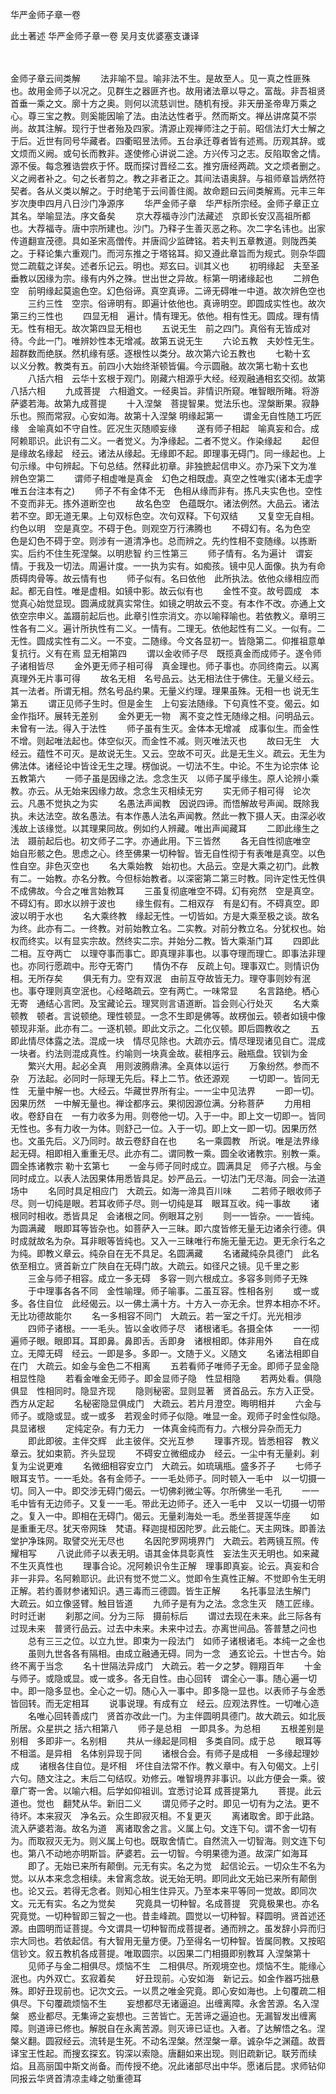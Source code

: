 华严金师子章一卷


此土著述
华严金师子章一卷
吴月支优婆塞支谦译


　　

金师子章云间类解
　　法非喻不显。喻非法不生。是故至人。见一真之性匪殊也。故用金师子以况之。见群生之器匪齐也。故用诸法章以导之。富哉。非吾祖贤首垂一乘之文。廓十方之奥。则何以流慈训世。随机有授。非天册圣帝卑万乘之心。尊三宝之教。则奚能因喻了法。由法达性者乎。然而斯文。禅丛讲席莫不崇尚。故其注解。现行于世者殆及四家。清源止观禅师注之于前。昭信法灯大士解之于后。近世有同号华藏者。四衢昭昱法师。五台承迁尊者皆有述焉。历观其辞。或文烦而义阙。或句长而教非。遂使修心讲说二途。方兴传习之志。反陷取舍之情。源不佞。每念雅诰尝疚于怀。既而探讨晋经二玄。推穷唐经两疏。文之烦者删之。义之阙者补之。句之长者剪之。教之非者正之。其间法语奥辞。与祖师章旨炳然符契者。各从义类以解之。于时绝笔于云间善住阁。故命题曰云间类解焉。元丰三年岁次庚申四月八日沙门净源序
　　华严金师子章　华严标所宗经。金师子章正立其名。举喻显法。序文备矣
　　京大荐福寺沙门法藏述　京即长安汉高祖所都也。大荐福寺。唐中宗所建也。沙门。乃释子生善灭恶之称。次二字名讳也。出家传道翻宣茂德。具如圣宋高僧传。并唐阎少监碑铭。若夫判五章教道。则陇西美之。于释论集六重观门。而河东推之于塔铭耳。抑又遵此章旨而为规式。则杂华圆觉二疏载之详矣。述者乐记云。明也。郑玄曰。训其义也
　　初明缘起　夫至圣垂教以因缘为宗。缘有内外之殊。世出世之异故。标第一明诸缘起也
　　二辨色空　前明缘起莫逾色空。幻色俗谛。真空真谛。二谛无碍唯一中道。故次辨色空也
　　三约三性　空宗。俗谛明有。即遍计依他也。真谛明空。即圆成实性也。故次第三约三性也
　　四显无相　遍计。情有理无。依他。相有性无。圆成。理有情无。性有相无。故次第四显无相也
　　五说无生　前之四门。真俗有无皆成对待。今此一门。唯辨妙性本无增减。故第五说无生
　　六论五教　夫妙性无生。超群数而绝朕。然机缘有感。逐根性以类分。故次第六论五教也
　　七勒十玄　以义分教。教类有五。前四小大始终渐顿皆偏。今示圆融。故次第七勒十玄也
　　八括六相　云华十玄根于观门。刚藏六相源乎大经。经观融通相玄交彻。故第八括六相
　　九成菩提　六相遒文。一经奥旨。非情识所窥。唯智眼所睹。将游萨婆若海。故第九成菩提
　　十入涅槃　菩提智果。觉法乐也。涅槃断果。寂静乐也。照而常寂。心安如海。故第十入涅槃
明缘起第一
　　谓金无自性随工巧匠缘　金喻真如不守自性。匠况生灭随顺妄缘
　　遂有师子相起　喻真妄和合。成阿赖耶识。此识有二义。一者觉义。为净缘起。二者不觉义。作染缘起
　　起但是缘故名缘起　经云。诸法从缘起。无缘即不起。即理事无碍门。同一缘起也。上句示缘。中句辨起。下句总结。然释此初章。非独摭起信申义。亦乃采下文为准
辨色空第二
　　谓师子相虚唯是真金　幻色之相既虚。真空之性唯实(诸本无虚字唯五台注本有之)
　　师子不有金体不无　色相从缘而非有。拣凡夫实色也。空性不变而非无。拣外道断空也
　　故名色空　色蕴既尔。诸法例然。大品云。诸法若不空。即无道无果。上句双标色空。次句双释。下句双结
　　又复空无自相。约色以明　空是真空。不碍于色。则观空万行沸腾也
　　不碍幻有。名为色空　色是幻色不碍于空。则涉有一道清净也。总而辨之。先约性相不变随缘。以拣断实。后约不住生死涅槃。以明悲智
约三性第三
　　师子情有。名为遍计　谓妄情。于我及一切法。周遍计度。一一执为实有。如痴孩。镜中见人面像。执为有命质碍肉骨等。故云情有也
　　师子似有。名曰依他　此所执法。依他众缘相应而起。都无自性。唯是虚相。如镜中影。故云似有也
　　金性不变。故号圆成　本觉真心始觉显现。圆满成就真实常住。如镜之明故云不变。有本作不改。亦通上文依空宗申义。盖蹑前起后也。此章引性宗消文。亦以喻释喻也。若依教义。章明三性各有二义。遍计所执性有二义。一情有。二理无。依他起性有二义。一似有。二无性。圆成实性有二义。一不变。二随缘。今文各显初一。皆隐第二。仰推祖意单复抗行。义有在焉
显无相第四
　　谓以金收师子尽　既揽真金而成师子。遂令师子诸相皆尽
　　金外更无师子相可得　真金理也。师子事也。亦同终南云。以离真理外无片事可得
　　故名无相　名号品云。达无相法住于佛住。无量义经云。其一法者。所谓无相。然名号品约果。无量义约理。理果虽殊。无相一也
说无生第五
　　谓正见师子生时。但是金生　上句妄法随缘。下句真性不变。偈云。如金作指环。展转无差别
　　金外更无一物　离不变之性无随缘之相。问明品云。未曾有一法。得入于法性
　　师子虽有生灭。金体本无增减　成事似生。而金性不增。则起唯法起也。体空似灭。而金性不减。则灭唯法灭也
　　故曰无生　大经云。蕴性不可灭。是故说无生。又云。空故不可灭。此是无生义。疏云。无生为佛法体。诸经论中皆诠无生之理。楞伽说。一切法不生。中论。不生为论宗体
论五教第六
　　一师子虽是因缘之法。念念生灭　以师子属乎缘生。原人论辨小乘教。亦云。从无始来因缘力故。念念生灭相续无穷
　　实无师子相可得　论次云。凡愚不觉执之为实
　　名愚法声闻教　因说四谛。而悟解故号声闻。既除我执。未达法空。故名愚法。有本作愚人法名声闻教。然此一教下摄人天。由深必收浅故上该缘觉。以其理果同故。例如约人辨藏。唯出声闻藏耳
　　二即此缘生之法　蹑前起后也。初文师子二字。亦通此用。下三皆然
　　各无自性彻底唯空　始自形骸之色。思虑之心。终至佛果一切种智。皆无自性彻于有表唯是真空。以色性自空。非色灭空也
　　名大乘始教　始初也。大品云。空是大乘之初门。此教有二。一始教。亦名分教。今但标始教者。以深密第二第三时教。同许定性无性俱不成佛故。今合之唯言始教耳
　　三虽复彻底唯空不碍。幻有宛然　空是真空。不碍幻有。即水以辨于波也
　　缘生假有。二相双存　有是幻有。不碍真空。即波以明于水也
　　名大乘终教　缘起无性。一切皆如。方是大乘至极之谈。故名为终。此亦有二。一终教。对前始教立名。二实教。对前分教立名。分犹权也。始权而终实。以有显实宗故。然终实二宗。并始分二教。皆大乘渐门耳
　　四即此二相。互夺两亡　以理夺事而事亡。即真理非事也。以事夺理而理亡。即事法非理也。亦同行愿疏中。形夺无寄门
　　情伪不存　反疏上句。理事双亡。则情识伪相。无所存矣
　　俱无有力。空有双泯　由前互夺故皆无力。理夺事则妙有泯也。事夺理则真空泯也。心经略疏云。空有两亡。一味常显
　　名言路绝。栖心无寄　通结心言罔。及宝藏论云。理冥则言语道断。旨会则心行处灭
　　名大乘顿教　顿者。言说顿绝。理性顿显。一念不生即是佛等。故楞伽云。顿者如镜中像顿现非渐。此亦有二。一逐机顿。即此文示之。二化仪顿。即后圆教收之
　　五即此情尽体露之法。混成一块　情尽见除也。大疏亦云。情尽理现诸见自亡。混成一块者。约法则混成真性。约喻则一块真金故。裴相序云。融瓶盘。钗钏为金
　　繁兴大用。起必全真　用则波腾鼎沸。全真体以运行
　　万象纷然。参而不杂　万法起。必同时一际理无先后。释上二节。依还源观
　　一切即一。皆同无性　无量中解一也。大经云。华藏世界所有尘。一一尘中见法界
　　一即一切。因果历然　一中解无量也。禅诠都序云。果彻因源位满。分称菩萨
　　力用相收。卷舒自在　一有力收多为用。则卷他一切。入于一中。即上文一切即一。皆同无性也。多有力收一为体。则舒己一位。入于一切。即上文一即一切。因果历然也。文虽先后。义乃同时。故云卷舒自在也
　　名一乘圆教　所说。唯是法界缘起无碍。相即相入重重无尽。此亦有二。谓同教一乘。圆全收诸教宗。别教一乘。圆全拣诸教宗
勒十玄第七
　　一金与师子同时成立。圆满具足　师子六根。与金同时成立。以表人法因果体用悉皆具足。妙严品云。一切法门无尽海。同会一法道场中
　　名同时具足相应门　大疏云。如海一渧具百川味
　　二若师子眼收师子尽。则一切纯是眼。若耳收师子尽。则一切纯是耳　眼耳互收。纯一事故
　　诸根同时相收。悉皆具足　会诸根之同。例眼耳之别
　　则一一皆杂。一一皆纯。为圆满藏　眼即耳等皆杂也。如菩萨入一三昧。即六度皆修无量无边诸余行德。俱时成就故名为杂。耳非眼等皆纯也。又入一三昧唯行布施无量无边。更无余行名之为纯。即教义章云。纯杂自在无不具足。名圆满藏
　　名诸藏纯杂具德门　此名依至相立。贤首新立广陜自在无碍门故。大疏云。如径尺之镜。见千里之影
　　三金与师子相容。成立一多无碍　多容一则六根成立。多容多则师子无殊
　　于中理事各各不同　金性喻理。师子喻事。二虽互容。性相各别
　　或一或多。各住自位　此经偈云。以一佛土满十方。十方入一亦无余。世界本相亦不坏。无比功德故能尔
　　名一多相容不同门　大疏云。若一室之千灯。光光相涉
　　四师子诸根。一一毛头。皆以金收师子尽　诸根诸毛。各摄全体
　　一一彻遍师子眼。眼即耳。耳即鼻。鼻即舌。舌即身　诸根相即。体非用外
　　自在成立。无障无碍　经云。一即是多。多即一。文随于义。义随文
　　名诸法相即自在门　大疏云。如金与金色二不相离
　　五若看师子唯师子无金。即师子显金隐　相显性隐
　　若看金唯金无师子。即金显师子隐　性显相隐
　　若两处看。俱隐俱显　性相同时。隐显齐现
　　隐则秘密。显则显著　贤首品云。东方入正受。西方从定起
　　名秘密隐显俱成门　大疏云。若片月澄空。晦明相并
　　六金与师子。或隐或显。或一或多　若观金时师子似隐。唯显一金。观师子时金性似隐。具显诸根
　　定纯定杂。有力无力　一体真金纯而有力。六根分异杂而无力
　　即此即彼。主伴交辉　此主彼伴。交光互参
　　理事齐现。皆悉相容　教义章云。犹如束箭。齐头显现
　　不碍安立微细成办　经云。一尘中有无量刹。刹复为尘说更难
　　名微细相容安立门　大疏云。如琉璃瓶。盛多芥子
　　七师子眼耳支节。一一毛处。各有金师子。一一毛处师子。同时顿入一毛中　以一切摄一切。同入一中。即交涉无碍门偈云。一切佛刹微尘等。尔所佛坐一毛孔
　　一一毛中皆有无边师子。又复一一毛。带此无边师子。还入一毛中　又以一切摄一切带之。复入一中。即相在无碍门。偈云。无量刹海处一毛。悉坐菩提莲华座
　　如是重重无尽。犹天帝网珠　梵语。释迦提桓因陀罗。此云能仁。天主网珠。即善法堂护净珠网。取譬交光无尽也
　　名因陀罗网境界门　大疏云。若两镜互照。传耀相写
　　八说此师子以表无明。语其金体具彰真性　妄法生灭无明也。如来藏不生灭真性也
　　理事合论。况阿赖识令生正解　理事即真妄。论云。真妄和合非一非异。名阿赖耶识。此识有觉不觉二义。觉即令生真性正解。不觉即令生无明正解。若约善财参诸知识。遇三毒而三德圆。皆生正解
　　名托事显法生解门　大疏云。如立像竖臂。触目皆道
　　九师子是有为之法。念念生灭　随工匠缘。时时迁谢
　　刹那之间。分为三际　摄前标后
　　谓过去现在未来。此三际各有过现未来　普贤行品云。过去中未来。未来中过去。亦离世间品。答普慧之问也
　　总有三三之位。以立九世。即束为一段法门　如师子诸根诸毛。本纯一之金也
　　虽则九世各各有隔相。由成立融通无碍。同为一念　通玄论云。十世古今。始终不离于当念
　　名十世隔法异成门　大疏云。若一夕之梦。翱翔百年
　　十金与师子。或隐或显。或一或多。各无自性。由心回转　谓全心一事。随心遍一切中。即一隐多显也。全心之一切。随心入一事中。即多隐一显也。以表师子与金悉皆回转。而无定相耳
　　说事说理。有成有立　经云。应观法界性。一切唯心造
　　名唯心回转善成门　贤首亦改此一门。为主伴圆明具德门。故大疏云。如北辰所居。众星拱之
括六相第八
　　师子是总相　一即具多。为总相
　　五根差别是别相　多即非一。名别相
　　共从一缘起是同相　多类自同。成于总
　　眼耳等不相滥。是异相　名体别异现于同
　　诸根合会。有师子是成相　一多缘起理妙成
　　诸根各住自位。是坏相　坏住自法常不作。教义章中。有入句偈文。上引六句。随文注之。末后二句结叹。劝修云。唯智境界非事识。以此方便会一乘。彼章广寄一舍。以喻六相。后学如仰祖训。宜悉讨论耳
成菩提第九
　　菩提。此云道也。觉也　翻梵从华。新旧二义
　　谓见师子之时。即见一切有为之法。更不待坏。本来寂灭　净名云。众生即寂灭相。不复更灭
　　离诸取舍。即于此路。流入萨婆若海。故名为道　离诸取舍之言。义属上句。文连下句。谓不舍一切有为。而取寂灭无为。则义属上句也。既取舍情亡。自然流入一切智海。则文连下句也。第八不动地亦明斯旨。萨婆若。云一切智。今明果德为道。故深广如海耳
　　即了。无始已来所有颠倒。元无有实。名之为觉　起信论云。一切众生不名为觉。以从本来念念相续。未曾离念故。说无始无明。即同此文无始已来所有颠倒也。论又云。若得无念者。则知心相生住异灭。乃至本来平等同一觉故。即同次文。元无有实。名之为觉矣
　　究竟具一切种智。名成菩提　究竟极果也。亦名究竟觉。一切种智即三智之一也。昔圭峰疏。圆觉以一切种智。释圆明。贤首述还源。由圆明而证菩提。今文谓具一切种智而成菩提者。通而辨之。虽发辞小异而归宗大同也。若依起信。有大智用无量方便。乃至得名一切种智。皆属同教。又按昭信钞文。叙五教机各成菩提。唯取圆宗。以因果二门相摄即别教耳
入涅槃第十
　　见师子与金二相俱尽。烦恼不生　二相俱尽。所观境空也。烦恼不生。能缘心泯也。内外双亡。玄寂着矣
　　好丑现前。心安如海　新记云。如金作器巧拙悬殊。即好丑现前也。记次文云。一以贯之唯金究竟。即心安如海也。上句覆疏二相俱尽。下句覆疏烦恼不生
　　妄想都尽无诸逼迫。出缠离障。永舍苦源。名入涅槃　惑业都尽。无集谛之妄想也。三苦皆亡。无苦谛之逼迫也。无漏智发出缠离障。则道谛已修也。解脱自在永离苦源。则灭谛已证也。入者。了达解悟之名。涅槃义翻。圆寂经云。流转是生死。不动名涅槃。然涅槃一章。诚杂华之渊蕴。故晋译宝王性起。而搜玄探玄。钩深以索隐。唐翻如来出现。则旧疏新记。联芳而续焰。且高丽国中斯文尚备。而传授不绝。况此诸部尽出中华。愿诸后昆。求师钻仰同报云华贤首清凉圭峰之劬重德耳
　　
